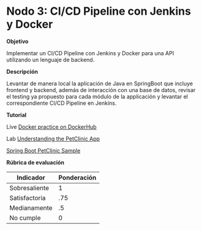 # Nodo 3: CI/CD Pipeline con Jenkins y Docker

**Objetivo**

Implementar un CI/CD Pipeline con Jenkins y Docker para una API utilizando un lenguaje de backend.

**Descripción**

Levantar de manera local la aplicación de Java en SpringBoot que incluye frontend y backend, además de interacción con una base de datos, revisar el testing ya propuesto para cada módulo de la applicación y levantar el correspondiente CI/CD Pipeline en Jenkins.

**Tutorial**

Live
[Docker practice on DockerHub](https://github.com/dockersamples/example-voting-app)

Lab
[Understanding the PetClinic App](https://github.com/spring-projects/spring-petclinic)

[Spring Boot PetClinic Sample](https://github.com/aws-samples/amazon-eks-jenkins-terraform)

**Rúbrica de evaluación**

| Indicador        | Ponderación  |      
|------------------|--------------|
| Sobresaliente    | 1            |
| Satisfactoria    |.75           | 
| Medianamente     | .5           |
| No cumple        | 0            |
